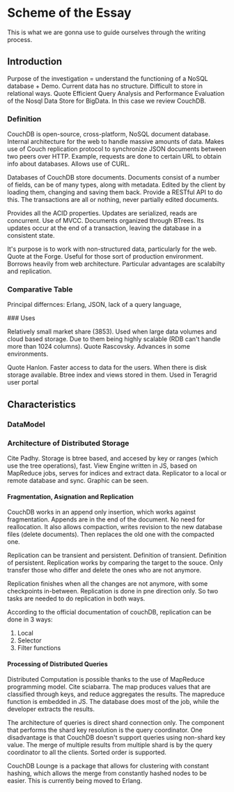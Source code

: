 # Scheme of the Essay

This is what we are gonna use to guide ourselves through the writing process. 

## Introduction 

Purpose of the investigation = understand the functioning of a NoSQL database + Demo. Current data has no structure. Difficult to store in relational ways. Quote Efficient Query Analysis and Performance Evaluation of the Nosql Data Store for BigData. In this case we review CouchDB.

### Definition

CouchDB is open-source, cross-platform, NoSQL document database. Internal architecture for the web to handle massive amounts of data. Makes use of Couch replication protocol to synchronize JSON documents between two peers over HTTP. Example, requests are done to certain URL to obtain info about databases. Allows use of CURL.

Databases of CouchDB store documents. Documents consist of a number of fields, can be of many types, along with metadata. Edited by the client by loading them, changing and saving them back. Provide a RESTful API to do this. The transactions are all or nothing, never partially edited documents. 

Provides all the ACID properties. Updates are serialized, reads are concurrent. Use of MVCC. Documents organized through BTrees. Its updates occur at the end of a transaction, leaving the database in a consistent state.

It's purpose is to work with non-structured data, particularly for the web. Quote at the Forge. Useful for those sort of production environment. Borrows heavily from web architecture. Particular advantages are scalabilty and replication. 

### Comparative Table

Principal differnces: Erlang, JSON, lack of a query language, 

### Uses

Relatively small market share (3853). Used when large data volumes and cloud based storage. Due to them being highly scalable (RDB can't handle more than 1024 columns). Quote Rascovsky. Advances in some environments. 

Quote Hanlon. Faster access to data for the users. When there is disk storage available. Btree index and views stored in them. Used in Teragrid user portal

## Characteristics

### DataModel

### Architecture of Distributed Storage

Cite Padhy. Storage is btree based, and accesed by key or ranges (which use the tree operations), fast. View Engine written in JS, based on MapReduce jobs, serves for indices and extract data. Replicator to a local or remote database and sync. Graphic can be seen. 

#### Fragmentation, Asignation and Replication

CouchDB works in an append only insertion, which works against fragmentation. Appends are in the end of the document. No need for reallocation. It also allows compaction, writes revision to the new database files (delete documents). Then replaces the old one with the compacted one.

Replication can be transient and persistent. Definition of transient. Definition of persistent. Replication works by comparing the target to the souce. Only transfer those who differ and delete the ones who are not anymore.

Replication finishes when all the changes are not anymore, with some checkpoints in-between. Replication is done in pne direction only. So two tasks are needed to do replication in both ways. 

According to the official documentation of couchDB, replication can be done in 3 ways: 

1. Local
2. Selector 
3. Filter functions

#### Processing of Distributed Queries

Distributed Computation is possible thanks to the use of MapReduce programming model. Cite sciabarra. The map produces values that are classified through keys, and reduce aggregates the results. The mapreduce function is embedded in JS. The database does most of the job, while the developer extracts the results. 

The architecture of queries is direct shard connection only. The component that performs the shard key resolution is the query coordinator. One disadvantage is that CouchDB doesn't support queries using non-shard key value. The merge of multiple results from multiple shard is by the query coordinator to all the clients. Sorted order is supported. 

CouchDB Lounge is a package that allows for clustering with constant hashing, which allows the merge from constantly hashed nodes to be easier. This is currently being moved to Erlang. 